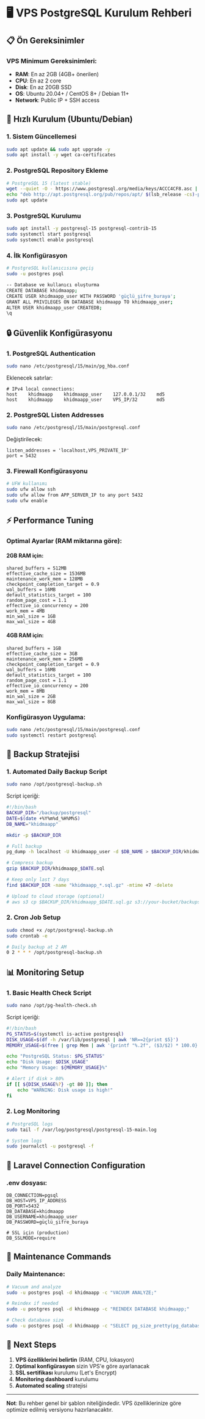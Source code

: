 # 🖥️ VPS PostgreSQL Kurulum Rehberi

## 📋 Ön Gereksinimler

### VPS Minimum Gereksinimleri:
- **RAM**: En az 2GB (4GB+ önerilen)
- **CPU**: En az 2 core
- **Disk**: En az 20GB SSD
- **OS**: Ubuntu 20.04+ / CentOS 8+ / Debian 11+
- **Network**: Public IP + SSH access

## 🚀 Hızlı Kurulum (Ubuntu/Debian)

### 1. Sistem Güncellemesi
```bash
sudo apt update && sudo apt upgrade -y
sudo apt install -y wget ca-certificates
```

### 2. PostgreSQL Repository Ekleme
```bash
# PostgreSQL 15 (latest stable)
wget --quiet -O - https://www.postgresql.org/media/keys/ACCC4CF8.asc | sudo apt-key add -
echo "deb http://apt.postgresql.org/pub/repos/apt/ $(lsb_release -cs)-pgdg main" | sudo tee /etc/apt/sources.list.d/pgdg.list
sudo apt update
```

### 3. PostgreSQL Kurulumu
```bash
sudo apt install -y postgresql-15 postgresql-contrib-15
sudo systemctl start postgresql
sudo systemctl enable postgresql
```

### 4. İlk Konfigürasyon
```bash
# PostgreSQL kullanıcısına geçiş
sudo -u postgres psql

-- Database ve kullanıcı oluşturma
CREATE DATABASE khidmaapp;
CREATE USER khidmaapp_user WITH PASSWORD 'güçlü_şifre_buraya';
GRANT ALL PRIVILEGES ON DATABASE khidmaapp TO khidmaapp_user;
ALTER USER khidmaapp_user CREATEDB;
\q
```

## 🔒 Güvenlik Konfigürasyonu

### 1. PostgreSQL Authentication
```bash
sudo nano /etc/postgresql/15/main/pg_hba.conf
```

Eklenecek satırlar:
```
# IPv4 local connections:
host    khidmaapp    khidmaapp_user    127.0.0.1/32    md5
host    khidmaapp    khidmaapp_user    VPS_IP/32       md5
```

### 2. PostgreSQL Listen Addresses
```bash
sudo nano /etc/postgresql/15/main/postgresql.conf
```

Değiştirilecek:
```
listen_addresses = 'localhost,VPS_PRIVATE_IP'
port = 5432
```

### 3. Firewall Konfigürasyonu
```bash
# UFW kullanımı
sudo ufw allow ssh
sudo ufw allow from APP_SERVER_IP to any port 5432
sudo ufw enable
```

## ⚡ Performance Tuning

### Optimal Ayarlar (RAM miktarına göre):

#### 2GB RAM için:
```
shared_buffers = 512MB
effective_cache_size = 1536MB
maintenance_work_mem = 128MB
checkpoint_completion_target = 0.9
wal_buffers = 16MB
default_statistics_target = 100
random_page_cost = 1.1
effective_io_concurrency = 200
work_mem = 4MB
min_wal_size = 1GB
max_wal_size = 4GB
```

#### 4GB RAM için:
```
shared_buffers = 1GB
effective_cache_size = 3GB
maintenance_work_mem = 256MB
checkpoint_completion_target = 0.9
wal_buffers = 16MB
default_statistics_target = 100
random_page_cost = 1.1
effective_io_concurrency = 200
work_mem = 8MB
min_wal_size = 2GB
max_wal_size = 8GB
```

### Konfigürasyon Uygulama:
```bash
sudo nano /etc/postgresql/15/main/postgresql.conf
sudo systemctl restart postgresql
```

## 💾 Backup Stratejisi

### 1. Automated Daily Backup Script
```bash
sudo nano /opt/postgresql-backup.sh
```

Script içeriği:
```bash
#!/bin/bash
BACKUP_DIR="/backup/postgresql"
DATE=$(date +%Y%m%d_%H%M%S)
DB_NAME="khidmaapp"

mkdir -p $BACKUP_DIR

# Full backup
pg_dump -h localhost -U khidmaapp_user -d $DB_NAME > $BACKUP_DIR/khidmaapp_$DATE.sql

# Compress backup
gzip $BACKUP_DIR/khidmaapp_$DATE.sql

# Keep only last 7 days
find $BACKUP_DIR -name "khidmaapp_*.sql.gz" -mtime +7 -delete

# Upload to cloud storage (optional)
# aws s3 cp $BACKUP_DIR/khidmaapp_$DATE.sql.gz s3://your-bucket/backups/
```

### 2. Cron Job Setup
```bash
sudo chmod +x /opt/postgresql-backup.sh
sudo crontab -e

# Daily backup at 2 AM
0 2 * * * /opt/postgresql-backup.sh
```

## 📊 Monitoring Setup

### 1. Basic Health Check Script
```bash
sudo nano /opt/pg-health-check.sh
```

Script içeriği:
```bash
#!/bin/bash
PG_STATUS=$(systemctl is-active postgresql)
DISK_USAGE=$(df -h /var/lib/postgresql | awk 'NR==2{print $5}')
MEMORY_USAGE=$(free | grep Mem | awk '{printf "%.2f", ($3/$2) * 100.0}')

echo "PostgreSQL Status: $PG_STATUS"
echo "Disk Usage: $DISK_USAGE"
echo "Memory Usage: ${MEMORY_USAGE}%"

# Alert if disk > 80%
if [[ ${DISK_USAGE%?} -gt 80 ]]; then
    echo "WARNING: Disk usage is high!"
fi
```

### 2. Log Monitoring
```bash
# PostgreSQL logs
sudo tail -f /var/log/postgresql/postgresql-15-main.log

# System logs
sudo journalctl -u postgresql -f
```

## 🔧 Laravel Connection Configuration

### .env dosyası:
```env
DB_CONNECTION=pgsql
DB_HOST=VPS_IP_ADDRESS
DB_PORT=5432
DB_DATABASE=khidmaapp
DB_USERNAME=khidmaapp_user
DB_PASSWORD=güçlü_şifre_buraya

# SSL için (production)
DB_SSLMODE=require
```

## 🚀 Maintenance Commands

### Daily Maintenance:
```bash
# Vacuum and analyze
sudo -u postgres psql -d khidmaapp -c "VACUUM ANALYZE;"

# Reindex if needed
sudo -u postgres psql -d khidmaapp -c "REINDEX DATABASE khidmaapp;"

# Check database size
sudo -u postgres psql -d khidmaapp -c "SELECT pg_size_pretty(pg_database_size('khidmaapp'));"
```

## 🎯 Next Steps

1. **VPS özelliklerini belirtin** (RAM, CPU, lokasyon)
2. **Optimal konfigürasyon** sizin VPS'e göre ayarlanacak
3. **SSL sertifikası** kurulumu (Let's Encrypt)
4. **Monitoring dashboard** kurulumu
5. **Automated scaling** stratejisi

---

**Not**: Bu rehber genel bir şablon niteliğindedir. VPS özelliklerinize göre optimize edilmiş versiyonu hazırlanacaktır.
